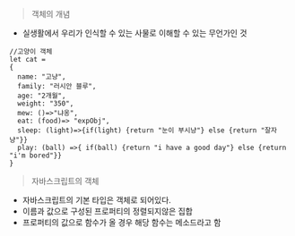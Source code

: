 > 객체의 개념
  - 실생활에서 우리가 인식할 수 있는 사물로 이해할 수 있는 무언가인 것
```
//고양이 객체
let cat = 
{
  name: "고냥",
  family: "러시안 블루",
  age: "2개월",
  weight: "350",
  mew: ()=>"냐옹",
  eat: (food)=> "expObj",
  sleep: (light)=>{if(light) {return "눈이 부시냥"} else {return "잘자냥"}}   
  play: (ball) =>{ if(ball) {return "i have a good day"} else {return "i'm bored"}}
}
```

> 자바스크립트의 객체
  - 자바스크립트의 기본 타입은 객체로 되어있다.
  - 이름과 값으로 구성된 프로퍼티의 정렬되지않은 집합
  - 프로퍼티의 값으로 함수가 올 경우 해당 함수는 메소드라고 함

> 
